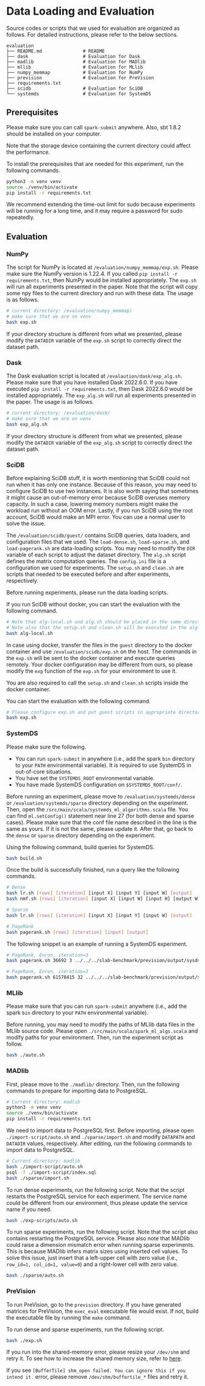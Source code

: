 # Data Loading and Evaluation

Source codes or scripts that we used for evaluation are organized as follows.
For detailed instructions, please refer to the below sections.

```
evaluation
├── README.md               # README
├── dask                    # Evaluation for Dask
├── madlib                  # Evaluation for MADlib
├── mllib                   # Evaluation for MLlib
├── numpy_memmap            # Evaluation for NumPy
├── prevision               # Evaluation for PreVision
├── requirements.txt        
├── scidb                   # Evaluation for SciDB
└── systemds                # Evaluation for SystemDS
```

## Prerequisites

Please make sure you can call `spark-submit` anywhere.
Also, sbt 1.8.2 should be installed on your computer.

Note that the storage device containing the current directory could affect the performance.

To install the prerequisites that are needed for this experiment, run the following commands.

```bash
python3 -m venv venv
source ./venv/bin/activate
pip install -r requirements.txt
```

We recommend extending the time-out limit for sudo because experiments will be running for a long time, and it may require a password for sudo repeatedly.

## Evaluation

### NumPy

The script for NumPy is located at `/evaluation/numpy_memmap/exp.sh`.
Please make sure the NumPy version is 1.22.4.
If you called `pip install -r requirements.txt`, then NumPy would be installed appropriately.
The `exp.sh` will run all experiments presented in the paper.
Note that the script will copy some npy files to the current directory and run with these data.
The usage is as follows.

```bash
# current directory: /evaluation/numpy_memmap/
# make sure that we are on venv
bash exp.sh
```

If your directory structure is different from what we presented, please modify the `DATADIR` variable of the `exp.sh` script to correctly direct the dataset path.

### Dask

The Dask evaluation script is located at `/evalaution/dask/exp_alg.sh`.
Please make sure that you have installed Dask 2022.6.0.
If you have executed `pip install -r requirements.txt`, then Dask 2022.6.0 would be installed appropriately.
The `exp_alg.sh` will run all experiments presented in the paper.
The usage is as follows.

```bash
# current directory: /evaluation/dask/
# make sure that we are on venv
bash exp_alg.sh
```

If your directory structure is different from what we presented, please modify the `DATADIR` variable of the `exp_alg.sh` script to correctly direct the dataset path.

### SciDB

Before explaining SciDB stuff, it is worth mentioning that SciDB could not run when it has only one instance. 
Because of this reason, you may need to configure SciDB to use two instances.
It is also worth saying that sometimes it might cause an out-of-memory error because SciDB overuses memory capacity.
In such a case, lowering memory numbers might make the workload run without an OOM error.
Lastly, if you run SciDB using the root account, SciDB would make an MPI error. 
You can use a normal user to solve the issue.

The `/evaluation/scidb/guest/` contains SciDB queries, data loaders, and configuration files that we used.
The `load-dense.sh`, `load-sparse.sh`, and `load-pagerank.sh` are data-loading scripts.
You may need to modify the `DIR` variable of each script to adjust the dataset directory.
The `alg.sh` script defines the matrix computation queries.
The `config.ini` file is a configuration we used for experiments.
The `setup.sh` and `clean.sh` are scripts that needed to be executed before and after experiments, respectively.

Before running experiments, please run the data loading scripts.

If you run SciDB without docker, you can start the evaluation with the following command.

```bash
# Note that alg-local.sh and alg.sh should be placed in the same directory.
# Note also that the setup.sh and clean.sh will be executed in the alg-local.sh script.
bash alg-local.sh
```

In case using docker, transfer the files in the `guest` directory to the docker container and use `/evaluation/scidb/exp.sh` on the host.
The commands in the `exp.sh` will be sent to the docker container and execute queries remotely.
Your docker configuration may be different from ours, so please modify the `exp` function of the `exp.sh` for your environment to use it.

You are also required to call the `setup.sh` and `clean.sh` scripts inside the docker container.

You can start the evaluation with the following command.

```bash
# Please configure exp.sh and put guest scripts in appropriate directories.
bash exp.sh
```

### SystemDS

Please make sure the following.
- You can run `spark-submit` in anywhere (i.e., add the spark `bin` directory to your `PATH` environmental variable). It is required to use SystemDS in out-of-core situations.
- You have set the `SYSTEMDS_ROOT` environmental variable.
- You have made SystemDS configuration on `$SYSTEMDS_ROOT/conf/`.


Before running an experiment, please move to `/evaluation/systemds/dense` or `/evaluation/systemds/sparse` directory depending on the experiment.
Then, open the `/src/main/scala/systemds_ml_algorithms.scala` file.
You can find `ml.setConfig()` statement near line 27 (for both dense and sparse cases).
Please make sure that the conf file name described in the line is the same as yours.
If it is not the same, please update it.
After that, go back to the `dense` or `sparse` directory depending on the experiment.

Using the following command, build queries for SystemDS.

```bash
bash build.sh
```

Once the build is successfully finished, run a query like the following commands.

```bash
# Dense
bash lr.sh [rows] [iteration] [input X] [input Y] [input W] [output]
bash nmf.sh [rows] [iteration] [input X] [input W] [input H] [output W] [output H]

# Sparse
bash lr.sh [rows] [iteration] [input X] [input Y] [input W] [output]

# PageRank
bash pagerank.sh [rows] [iteration] [input] [output]
```

The following snippet is an example of running a SystemDS experiment.

```bash
# PageRank, Enron, iteration=3
bash pagerank.sh 36692 3 ../../../slab-benchmark/prevision/output/sysds/enron output

# PageRank, Enron, iteration=3
bash pagerank.sh 61578415 32 ../../../slab-benchmark/prevision/output/sysds/twitter output
```

### MLlib

Please make sure that you can run `spark-submit` anywhere (i.e., add the spark `bin` directory to your `PATH` environmental variable).

Before running, you may need to modify the paths of MLlib data files in the MLlib source code.
Please open `./src/main/scala/spark_ml_algs.scala` and modify paths for your environment.
Then, run the experiment script as follow.

```bash
bash ./auto.sh
```

### MADlib

First, please move to the `./madlib/` directory.
Then, run the following commands to prepare for importing data to PostgreSQL.

```bash
# Current directory: madlib
python3 -m venv venv
source ./venv/bin/activate
pip install -r requirements.txt
```

We need to import data to PostgreSQL first.
Before importing, please open `./import-script/auto.sh` and `./sparse/import.sh` and modify `DATAPATH` and `DATADIR` values, respectively.
After editing, run the following commands to import data to PostgreSQL.

```bash
# Current directory: madlib
bash ./import-script/auto.sh
psql -f ./import-script/index.sql
bash ./sparse/import.sh
```

To run dense experiments, run the following script.
Note that the script restarts the PostgreSQL service for each experiment.
The service name could be different from our environment, thus please update the service name if you need.

```bash
bash ./exp-scripts/auto.sh
```

To run sparse experiments, run the following script.
Note that the script also contains restarting the PostgreSQL service.
Please also note that MADlib could raise a dimension mismatch error when running sparse experiments.
This is because MADlib infers matrix sizes using inserted cell values.
To solve this issue, just insert that a left-upper cell with zero value (i.e., `row_id=1, col_id=1, value=0`) and a right-lower cell with zero value.

```bash
bash ./sparse/auto.sh
```

### PreVision

To run PreVision, go to the `prevision` directory.
If you have generated matrices for PreVision, the `exec_eval` executable file would exist.
If not, build the executable file by running the `make` command.

To run dense and sparse experiments, run the following script.

```bash
bash ./exp.sh
```

If you run into the shared-memory error, please resize your `/dev/shm` and retry it.
To see how to increase the shared memory size, refer to [here](https://stackoverflow.com/a/58804023).

If you see `[BufferTile] shm_open failed. You can ignore this if you intend it.` error, please remove `/dev/shm/buffertile_*` files and retry it.